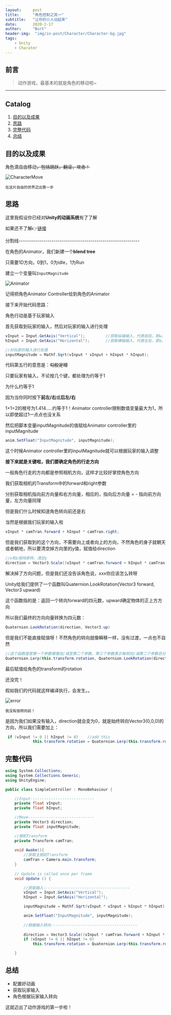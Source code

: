 ```yaml
---
layout:     post
title:      "角色控制之其一"
subtitle:   "让你的小人动起来"
date:       2020-2-17
author:     "Burt"
header-img:  "img/in-post/Character/Character-bg.jpg"
tags:
    - Unity
    - Charater
---
```




## 前言

> 动作游戏，最基本的就是角色的移动啦~

---

## Catalog


1. [目的以及成果](#目的以及成果)
4. [思路](#思路)
3. [完整代码](#完整代码)
4. [总结](#总结)





## 目的以及成果

角色滴自由移动~~，包括跳跃，翻滚，攻击！~~

![CharacterMove](/img/in-post/Character/Character-move1.gif)

<small class="img-hint">在这片自由的世界迈出第一步</small>





## 思路

这里我假设你已经对**Unity的动画系统**有了了解

如果还不了解👉[链接](#)

分割线-----------------------------------------------------------

在角色的Animator，我们新建一个**blend tree**

只需要1D方向，0到1，0为idle，1为Run

建立一个变量叫`InputMagnitude`

![Animator](/img/in-post/Character/blendtree.png)

记得把角色Animator Controller给到角色的Animator

接下来开始代码思路：

角色行动是基于玩家输入

首先获取到玩家的输入，然后对玩家的输入进行处理

```c#
vInput = Input.GetAxis("Vertical");			//获取纵轴输入，代表前后，即w、s、↑、↓键
hInput = Input.GetAxis("Horizontal");		//获取横轴输入，代表左右，即a、d、←、→键

//对玩家的输入进行处理
inputMagnitude = Mathf.Sqrt(vInput * vInput + hInput * hInput);		
```

代码第五行的意思是：~~勾股定理~~

只要玩家有输入，不论按几个键，都处理为约等于1

为什么约等于1

因为当你同时按下**前左/右**或**后左/右**

1+1=2的根号为1.414.....约等于1！Animator controller限制数值变量最大为1，所以即使超过1一点点也没关系

然后把脚本变量inputMagnitude的值赋给Animator controller里的inputMagnitude

```c#
anim.SetFloat("InputMagnitude", inputMagnitude);
```

这个时候Animator controller里的inputMagnitude就可以根据玩家的输入调整

**接下来就是关键啦，我们要确定角色的行走方向**

一般角色行走的方向都是参照相机方向，这样才比较好掌控角色方向

我们获取相机的Transform中的forward和right参数

分别获取相机指向前方向量和右方向量，相应的，指向后方向量 = - 指向前方向量，左方向量同理

但是我们什么时候知道角色转向前还是右

当然是根据我们玩家的输入啦

```c#
vInput * camTran.forward + hInput * camTran.right;
```

但是我们获取到的这个方向，不需要向上或者向上的方向，不然角色的身子就朝天或者朝地，所以要清空掉方向里的y值，赋值给direction

```c#
//x和z保持原样，清空y
direction = Vector3.Scale((vInput * camTran.forward + hInput * camTran.right, new Vector3(1, 0, 1));
```

解决掉了方向问题，但是我们还没告诉角色说，xxx你应该怎么转呀

Unity给我们提供了一个函数叫Quaternion.LookRotation(Vector3 forward, Vector3 upward)

这个函数指的是：返回一个转向forward的四元数，upward确定物体的正上方方向

所以我们最终的方向向量转换为四元数：

```c#
Quaternion.LookRotation(direction, Vector3.up)
```

但是我们不能直接赋值呀！不然角色的转向就像瞬移一样，没有过渡，一点也不自然

```c#
//这个函数是使第一个参数慢慢加/减至第二个参数，第三个参数表示每帧加/减第二个参数百分之多少的量
Quaternion.Lerp(this.transform.rotation, Quaternion.LookRotation(direction, Vector3.up), 0.3f);
```

最后赋值给角色的transform的rotation

还没完！

假如我们的代码就这样编译执行，会发生。。

![error](/img/in-post/Character/Character-move2.gif)

<small class="img-hint">我没有按转向前！</small>

是因为我们如果没有输入，direction就会变为0，就是始终转向Vector3(0,0,0)的方向，所以我们需要加上：

```c#
 if (vInput != 0 || hInput != 0)	//add this
            this.transform.rotation = Quaternion.Lerp(this.transform.rotation, Quaternion.LookRotation(direction, Vector3.up), 0.3f);
```





## 完整代码

```c#
using System.Collections;
using System.Collections.Generic;
using UnityEngine;

public class SimpleController : MonoBehaviour {

    //Input----------------------------
    private float vInput;
    private float hInput;

    //Move-----------------------------
    private Vector3 direction;
    private float inputMagnitude;

    //相机Transform
    private Transform camTran;
	
    void Awake(){
        //获取主相机Transform
        camTran = Camera.main.transform;
    }
    
	// Update is called once per frame
	void Update () {

        //获取输入--------------------------------------
        vInput = Input.GetAxis("Vertical");
        hInput = Input.GetAxis("Horizontal");

        inputMagnitude = Mathf.Sqrt(vInput * vInput + hInput * hInput);

        anim.SetFloat("InputMagnitude", inputMagnitude);
        
        //根据输入转向--------------------------------------
        
        direction = Vector3.Scale((vInput * camTran.forward + hInput * camTran.right), new Vector3(1, 0, 1));
        if (vInput != 0 || hInput != 0)
            this.transform.rotation = Quaternion.Lerp(this.transform.rotation, Quaternion.LookRotation(direction, Vector3.up), 0.3f);

    }
```





## 总结

- 配置好动画
- 获取玩家输入
- 角色根据玩家输入转向



这就迈出了动作游戏的第一步啦！

